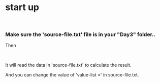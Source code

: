 # start up

<br>

<h3>Make sure the 'source-file.txt' file is in your "Day3" folder..</h3>

Then

<br>

It will read the data in 'source-file.txt' to calculate the result.

And you can change the value of 'value-list =' in source-file.txt.
